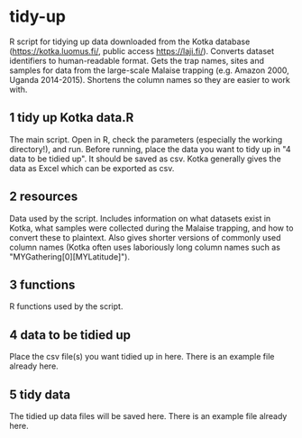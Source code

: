 # tidy-up
R script for tidying up data downloaded from the Kotka database (https://kotka.luomus.fi/, public access https://laji.fi/). Converts dataset identifiers to human-readable format. Gets the trap names, sites and samples for data from the large-scale Malaise trapping (e.g. Amazon 2000, Uganda 2014-2015). Shortens the column names so they are easier to work with.


## 1 tidy up Kotka data.R
The main script. Open in R, check the parameters (especially the working directory!), and run. Before running, place the data you want to tidy up in "4 data to be tidied up". It should be saved as csv. Kotka generally gives the data as Excel which can be exported as csv.

## 2 resources
Data used by the script. Includes information on what datasets exist in Kotka, what samples were collected during the Malaise trapping, and how to convert these to plaintext. Also gives shorter versions of commonly used column names (Kotka often uses laboriously long column names such as "MYGathering[0][MYLatitude]").

## 3 functions
R functions used by the script.

## 4 data to be tidied up
Place the csv file(s) you want tidied up in here. There is an example file already here.

## 5 tidy data
The tidied up data files will be saved here. There is an example file already here.
